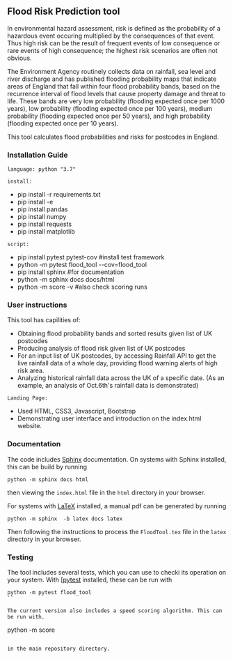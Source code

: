 ## Flood Risk Prediction tool

In environmental hazard assessment, risk is defined as the probability of a hazardous event occuring multiplied by the consequences of that event. Thus high risk can be the result of frequent events of low consequence or rare events of high consequence; the highest risk scenarios are often not obvious.

The Environment Agency routinely collects data on rainfall, sea level and river discharge and has published flooding probability maps that indicate areas of England that fall within four flood probability bands, based on the recurrence interval of flood levels that cause property damage and threat to life. These bands are very low probability (flooding expected once per 1000 years), low probability (flooding expected once per 100 years), medium probability (flooding expected once per 50 years), and high probability (flooding expected once per 10 years).

This tool calculates flood probabilities and risks for postcodes in England.

### Installation Guide

```
language: python "3.7"
```
```
install:
```
  - pip install -r requirements.txt
  - pip install -e
  - pip install pandas
  - pip install numpy
  - pip install requests
  - pip install matplotlib
```
script: 
```
  - pip install pytest pytest-cov #install test framework
  - python -m pytest flood_tool --cov=flood_tool
  - pip install sphinx #for documentation
  - python -m sphinx docs docs/html
  - python -m score -v #also check scoring runs

### User instructions

This tool has capilities of:
  - Obtaining flood probability bands and sorted results given list of UK postcodes
  - Producing analysis of flood risk given list of UK postcodes
  - For an input list of UK postcodes, by accessing Rainfall API to get the live rainfall data of a whole day, providing flood warning alerts of high risk area.
  - Analyzing historical rainfall data across the UK of a specific date. (As an example, an analysis of Oct.6th's rainfall data is demonstrated)
```
Landing Page:
```
  - Used HTML, CSS3, Javascript, Bootstrap
  - Demonstrating user interface and introduction on the index.html website.
  
### Documentation

The code includes [Sphinx](https://www.sphinx-doc.org) documentation. On systems with Sphinx installed, this can be build by running

```
python -m sphinx docs html
```

then viewing the `index.html` file in the `html` directory in your browser.

For systems with [LaTeX](https://www.latex-project.org/get/) installed, a manual pdf can be generated by running

```
python -m sphinx  -b latex docs latex
```

Then following the instructions to process the `FloodTool.tex` file in the `latex` directory in your browser.

### Testing

The tool includes several tests, which you can use to checki its operation on your system. With [[pytest](https://doc.pytest.org/en/latest) installed, these can be run with

```
python -m pytest flood_tool
``

The current version also includes a speed scoring algorithm. This can be run with.

```
python -m score
```

in the main repository directory.
